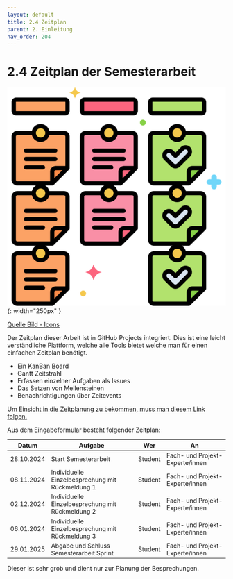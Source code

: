 ```yaml
---
layout: default
title: 2.4 Zeitplan
parent: 2. Einleitung
nav_order: 204
---
```


# 2.4 Zeitplan der Semesterarbeit

![KanBan Board](../ressources/icons/kanban.png){: width="250px" }

[Quelle Bild - Icons](../anhang/600-quellen.html#64-icons)

Der Zeitplan dieser Arbeit ist in GitHub Projects integriert. Dies ist eine leicht verständliche Plattform, welche alle Tools bietet welche man für einen einfachen Zeitplan benötigt.

* Ein KanBan Board
* Gantt Zeitstrahl
* Erfassen einzelner Aufgaben als Issues
* Das Setzen von Meilensteinen
* Benachrichtigungen über Zeitevents

[Um Einsicht in die Zeitplanung zu bekommen, muss man diesem Link folgen.](https://github.com/users/Euthal02/projects/5)

Aus dem Eingabeformular besteht folgender Zeitplan:

| Datum        | Aufgabe                                          | Wer     | An                              |
|--------------|--------------------------------------------------|---------|---------------------------------|
| 28.10.2024   | Start Semesterarbeit                             | Student | Fach- und Projekt-Experte/innen |
| 08.11.2024   | Individuelle Einzelbesprechung mit Rückmeldung 1 | Student | Fach- und Projekt-Experte/innen |
| 02.12.2024   | Individuelle Einzelbesprechung mit Rückmeldung 2 | Student | Fach- und Projekt-Experte/innen |
| 06.01.2024   | Individuelle Einzelbesprechung mit Rückmeldung 3 | Student | Fach- und Projekt-Experte/innen |
| 29.01.2025   | Abgabe und Schluss Semesterarbeit Sprint         | Student | Fach- und Projekt-Experte/innen |

Dieser ist sehr grob und dient nur zur Planung der Besprechungen.
